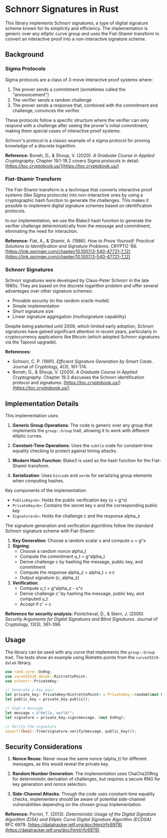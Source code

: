 # Schnorr Signatures in Rust

This library implements Schnorr signatures, a type of digital signature scheme known for its simplicity and efficiency. The implementation is generic over any elliptic curve group and uses the Fiat-Shamir transform to convert an interactive proof into a non-interactive signature scheme.

## Background

### Sigma Protocols

Sigma protocols are a class of 3-move interactive proof systems where:
1. The prover sends a commitment (sometimes called the "announcement")
2. The verifier sends a random challenge
3. The prover sends a response that, combined with the commitment and challenge, convinces the verifier

These protocols follow a specific structure where the verifier can only respond with a challenge after seeing the prover's initial commitment, making them special cases of interactive proof systems.

Schnorr's protocol is a classic example of a sigma protocol for proving knowledge of a discrete logarithm.

**Reference:** Boneh, D., & Shoup, V. (2020). *A Graduate Course in Applied Cryptography*. Chapter 19.1-19.2 covers Sigma protocols in detail: [https://toc.cryptobook.us/](https://toc.cryptobook.us/)

### Fiat-Shamir Transform

The Fiat-Shamir transform is a technique that converts interactive proof systems (like Sigma protocols) into non-interactive ones by using a cryptographic hash function to generate the challenges. This makes it possible to implement digital signature schemes based on identification protocols.

In our implementation, we use the Blake3 hash function to generate the verifier challenge deterministically from the message and commitment, eliminating the need for interaction.

**Reference:** Fiat, A., & Shamir, A. (1986). *How to Prove Yourself: Practical Solutions to Identification and Signature Problems*. CRYPTO '86. [https://link.springer.com/chapter/10.1007/3-540-47721-7_12](https://link.springer.com/chapter/10.1007/3-540-47721-7_12)

### Schnorr Signatures

Schnorr signatures were developed by Claus-Peter Schnorr in the late 1980s. They are based on the discrete logarithm problem and offer several advantages over other signature schemes:

- Provable security (in the random oracle model)
- Simple implementation
- Short signature size
- Linear signature aggregation (multisignature capability)

Despite being patented until 2008, which limited early adoption, Schnorr signatures have gained significant attention in recent years, particularly in cryptocurrency applications like Bitcoin (which adopted Schnorr signatures via the Taproot upgrade).

**References:**
- Schnorr, C. P. (1991). *Efficient Signature Generation by Smart Cards*. Journal of Cryptology, 4(3), 161-174.
- Boneh, D., & Shoup, V. (2020). *A Graduate Course in Applied Cryptography*. Chapter 19.3 discusses the Schnorr identification protocol and signatures: [https://toc.cryptobook.us/](https://toc.cryptobook.us/)

## Implementation Details

This implementation uses:

1. **Generic Group Operations**: The code is generic over any group that implements the `group::Group` trait, allowing it to work with different elliptic curves.

2. **Constant-Time Operations**: Uses the `subtle` crate for constant-time equality checking to protect against timing attacks.

3. **Modern Hash Function**: Blake3 is used as the hash function for the Fiat-Shamir transform.

4. **Serialization**: Uses `bincode` and `serde` for serializing group elements when computing hashes.

Key components of the implementation:

- `PublicKey<G>`: Holds the public verification key (u = g^x)
- `PrivateKey<G>`: Contains the secret key x and the corresponding public key
- `Signature<G>`: Holds the challenge c and the response alpha_z

The signature generation and verification algorithms follow the standard Schnorr signature scheme with Fiat-Shamir:

1. **Key Generation**: Choose a random scalar x and compute u = g^x
2. **Signing**:
   - Choose a random nonce alpha_t
   - Compute the commitment u_t = g^alpha_t
   - Derive challenge c by hashing the message, public key, and commitment
   - Compute the response alpha_z = alpha_t + x·c
   - Output signature (c, alpha_z)
3. **Verification**:
   - Compute u_t = g^alpha_z - u^c
   - Derive challenge c' by hashing the message, public key, and computed u_t
   - Accept if c' = c

**Reference for security analysis:** Pointcheval, D., & Stern, J. (2000). *Security Arguments for Digital Signatures and Blind Signatures*. Journal of Cryptology, 13(3), 361-396.

## Usage

The library can be used with any curve that implements the `group::Group` trait. The tests show an example using Ristretto points from the `curve25519-dalek` library.

```rust
use rand_core::OsRng;
use curve25519_dalek::RistrettoPoint;
use schnorr::PrivateKey;

// Generate a key pair
let private_key: PrivateKey<RistrettoPoint> = PrivateKey::random(&mut OsRng);
let public_key = private_key.public();

// Sign a message
let message = b"Hello, world!";
let signature = private_key.sign(message, &mut OsRng);

// Verify the signature
assert!(bool::from(signature.verify(message, public_key)));
```

## Security Considerations

1. **Nonce Reuse**: Never reuse the same nonce (alpha_t) for different messages, as this would reveal the private key.

2. **Random Number Generation**: The implementation uses ChaCha20Rng for deterministic derivation of challenges, but requires a secure RNG for key generation and nonce selection.

3. **Side-Channel Attacks**: Though the code uses constant-time equality checks, implementers should be aware of potential side-channel vulnerabilities depending on the chosen group implementation.

**Reference:** Pornin, T. (2013). *Deterministic Usage of the Digital Signature Algorithm (DSA) and Elliptic Curve Digital Signature Algorithm (ECDSA)*. RFC 6979. [https://datatracker.ietf.org/doc/html/rfc6979](https://datatracker.ietf.org/doc/html/rfc6979)
